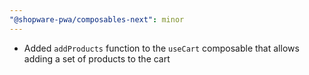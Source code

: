```yaml
---
"@shopware-pwa/composables-next": minor
---
```


- Added `addProducts` function to the `useCart` composable that allows adding a set of products to the cart
